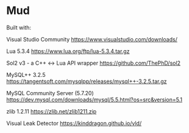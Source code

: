 # Mud

Built with:

Visual Studio Community
https://www.visualstudio.com/downloads/

Lua 5.3.4
https://www.lua.org/ftp/lua-5.3.4.tar.gz

Sol2 v3 - a C++ <-> Lua API wrapper
https://github.com/ThePhD/sol2

MySQL++ 3.2.5
https://tangentsoft.com/mysqlpp/releases/mysql++-3.2.5.tar.gz

MySQL Community Server (5.7.20)
https://dev.mysql.com/downloads/mysql/5.5.html?os=src&version=5.1

zlib 1.2.11
https://zlib.net/zlib1211.zip

Visual Leak Detector
https://kinddragon.github.io/vld/
